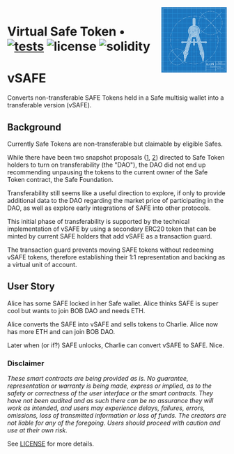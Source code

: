 <img align="right" width="150" height="150" top="100" src="./public/readme.jpg">

# Virtual Safe Token • [![tests](https://github.com/refcell/femplate/actions/workflows/ci.yml/badge.svg?label=tests)](https://github.com/refcell/femplate/actions/workflows/ci.yml) ![license](https://img.shields.io/github/license/refcell/femplate?label=license) ![solidity](https://img.shields.io/badge/solidity-^0.8.19-lightgrey)

# vSAFE

Converts non-transferable SAFE Tokens held in a Safe multisig wallet into a transferable version (vSAFE).

## Background

Currently Safe Tokens are non-transferable but claimable by eligible Safes.

While there have been two snapshot proposals ([1](https://snapshot.org/#/safegov.eth/proposal/0xe72815c4eef26024868ee77af637c96ad0b844df4957b969d8ca04fca67094f7), [2](https://snapshot.org/#/safe.eth/proposal/0x1b48a83c44e323275a605b244a05bde89918fb9ec86be7bb83792eb26e544441)) directed to Safe Token holders to turn on transferability (the "DAO"), the DAO did not end up recommending unpausing the tokens to the current owner of the Safe Token contract, the Safe Foundation.

Transferability still seems like a useful direction to explore, if only to provide additional data to the DAO regarding the market price of participating in the DAO, as well as explore early integrations of SAFE into other protocols.

This initial phase of transferability is supported by the technical implementation of vSAFE by using a secondary ERC20 token that can be minted by current SAFE holders that add vSAFE as a transaction guard.

The transaction guard prevents moving SAFE tokens without redeeming vSAFE tokens, therefore establishing their 1:1 representation and backing as a virtual unit of account.

## User Story

Alice has some SAFE locked in her Safe wallet. Alice thinks SAFE is super cool but wants to join BOB DAO and needs ETH.

Alice converts the SAFE into vSAFE and sells tokens to Charlie. Alice now has more ETH and can join BOB DAO.

Later when (or if?) SAFE unlocks, Charlie can convert vSAFE to SAFE. Nice.

### Disclaimer

_These smart contracts are being provided as is. No guarantee, representation or warranty is being made, express or implied, as to the safety or correctness of the user interface or the smart contracts. They have not been audited and as such there can be no assurance they will work as intended, and users may experience delays, failures, errors, omissions, loss of transmitted information or loss of funds. The creators are not liable for any of the foregoing. Users should proceed with caution and use at their own risk._

See [LICENSE](./LICENSE) for more details.
